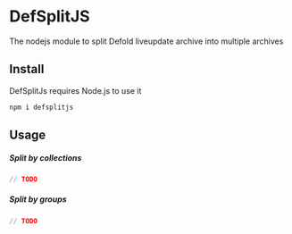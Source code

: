 # DefSplitJS
The nodejs module to split Defold liveupdate archive into multiple archives
## Install
DefSplitJs requires Node.js to use it
```sh
npm i defsplitjs
```
## Usage
##### Split by collections
```js
// TODO
```
##### Split by groups
```js
// TODO
```